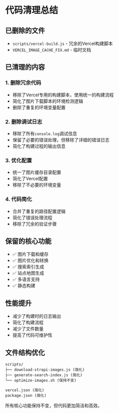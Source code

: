 # 代码清理总结

## 已删除的文件
- `scripts/vercel-build.js` - 冗余的Vercel构建脚本
- `VERCEL_IMAGE_CACHE_FIX.md` - 临时文档

## 已清理的内容

### 1. 删除冗余代码
- 移除了Vercel专用的构建脚本，使用统一的构建流程
- 简化了图片下载脚本的环境检测逻辑
- 删除了重复的环境变量配置

### 2. 删除调试日志
- 移除了所有`console.log`调试信息
- 保留了必要的错误处理，但移除了详细的错误日志
- 简化了构建过程的输出信息

### 3. 优化配置
- 统一了图片缓存目录配置
- 简化了Vercel配置
- 移除了不必要的环境变量

### 4. 代码简化
- 合并了重复的路径配置逻辑
- 简化了错误处理流程
- 移除了冗余的验证步骤

## 保留的核心功能
- ✅ 图片下载和缓存
- ✅ 图片优化和转换
- ✅ 搜索索引生成
- ✅ 站点地图生成
- ✅ 多语言支持
- ✅ 静态构建

## 性能提升
- 减少了构建时的日志输出
- 简化了构建流程
- 减少了文件数量
- 提高了代码可维护性

## 文件结构优化
```
scripts/
├── download-strapi-images.js (简化)
├── generate-search-index.js (简化)
└── optimize-images.sh (保持不变)

vercel.json (简化)
package.json (简化)
```

所有核心功能保持不变，但代码更加简洁和高效。 